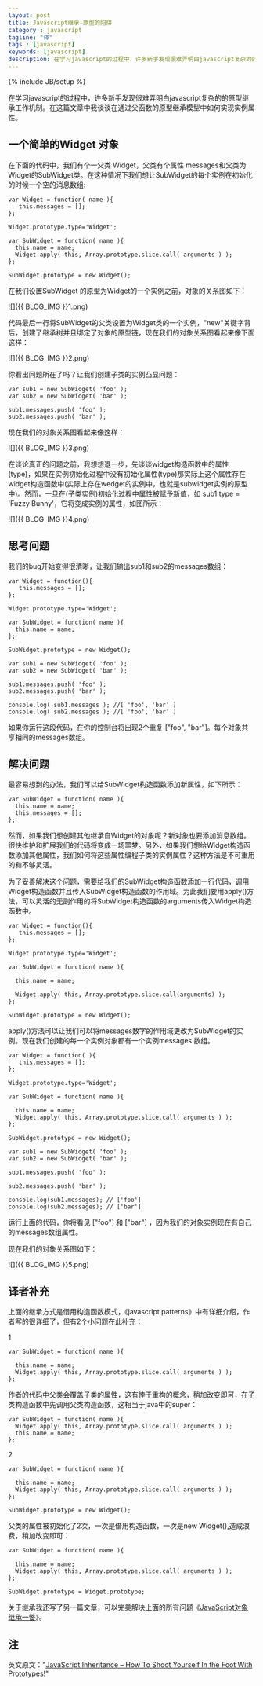 ```yaml
---
layout: post
title: Javascript继承-原型的陷阱
category : javascript
tagline: "译"
tags : [javascript]
keywords: [javascript]
description: 在学习javascript的过程中，许多新手发现很难弄明白javascript复杂的的原型继承工作机制。在这篇文章中我谈谈在通过父函数的原型继承模型中如何实现实例属性。
---
```

{% include JB/setup %}

在学习javascript的过程中，许多新手发现很难弄明白javascript复杂的的原型继承工作机制。在这篇文章中我谈谈在通过父函数的原型继承模型中如何实现实例属性。

## 一个简单的Widget 对象 ##

在下面的代码中，我们有个一父类 Widget，父类有个属性 messages和父类为Widget的SubWidget类。在这种情况下我们想让SubWidget的每个实例在初始化的时候一个空的消息数组:

	var Widget = function( name ){
	   this.messages = [];
	};
	
	Widget.prototype.type='Widget';
	
	var SubWidget = function( name ){
	  this.name = name;
	  Widget.apply( this, Array.prototype.slice.call( arguments ) );
	};
	
	SubWidget.prototype = new Widget();

在我们设置SubWidget 的原型为Widget的一个实例之前，对象的关系图如下：

![]({{ BLOG_IMG }}1.png)

代码最后一行将SubWidget的父类设置为Widget类的一个实例，"new"关键字背后，创建了继承树并且绑定了对象的原型链，现在我们的对象关系图看起来像下面这样：

![]({{ BLOG_IMG }}2.png)

你看出问题所在了吗？让我们创建子类的实例凸显问题：

	var sub1 = new SubWidget( 'foo' );
	var sub2 = new SubWidget( 'bar' );
	
	sub1.messages.push( 'foo' ); 
	sub2.messages.push( 'bar' );

现在我们的对象关系图看起来像这样：

![]({{ BLOG_IMG }}3.png)

在谈论真正的问题之前，我想想退一步，先谈谈widget构造函数中的属性(type)，如果在实例初始化过程中没有初始化属性(type)那实际上这个属性存在widget构造函数中(实际上存在wedget的实例中，也就是subwidget实例的原型中)。然而，一旦在(子类实例)初始化过程中属性被赋予新值，如 sub1.type = 'Fuzzy Bunny'，它将变成实例的属性，如图所示：

![]({{ BLOG_IMG }}4.png)

## 思考问题 ##

我们的bug开始变得很清晰，让我们输出sub1和sub2的messages数组：

	var Widget = function(){
	   this.messages = [];
	};
	
	Widget.prototype.type='Widget';
	
	var SubWidget = function( name ){
	  this.name = name;
	};
	
	SubWidget.prototype = new Widget();
	
	var sub1 = new SubWidget( 'foo' );
	var sub2 = new SubWidget( 'bar' );
	
	sub1.messages.push( 'foo' ); 
	sub2.messages.push( 'bar' );
	
	console.log( sub1.messages ); //[ 'foo', 'bar' ]
	console.log( sub2.messages ); //[ 'foo', 'bar' ]

如果你运行这段代码，在你的控制台将出现2个重复 ["foo", "bar"]。每个对象共享相同的messages数组。

## 解决问题 ##

最容易想到的办法，我们可以给SubWidget构造函数添加新属性，如下所示：

	var SubWidget = function( name ){
	  this.name = name;
	  this.messages = [];
	};

然而，如果我们想创建其他继承自Widget的对象呢？新对象也要添加消息数组。很快维护和扩展我们的代码将变成一场噩梦。另外，如果我们想给Widget构造函数添加其他属性，我们如何将这些属性编程子类的实例属性？这种方法是不可重用的和不够灵活。

为了妥善解决这个问题，需要给我们的SubWidget构造函数添加一行代码，调用Widget构造函数并且传入SubWidget构造函数的作用域。为此我们要用apply()方法，可以灵活的无副作用的将SubWidget构造函数的arguments传入Widget构造函数中。

	var Widget = function(){
	   this.messages = [];
	};
	
	Widget.prototype.type='Widget';
	
	var SubWidget = function( name ){
	
	  this.name = name;
	
	  Widget.apply( this, Array.prototype.slice.call(arguments) );
	};
	
	SubWidget.prototype = new Widget();

apply()方法可以让我们可以将messages数字的作用域更改为SubWidget的实例。现在我们创建的每一个实例对象都有一个实例messages 数组。
	
	var Widget = function( ){
	   this.messages = [];
	};
	
	Widget.prototype.type='Widget';
	
	var SubWidget = function( name ){
	
	  this.name = name;
	  Widget.apply( this, Array.prototype.slice.call( arguments ) );
	};
	
	SubWidget.prototype = new Widget();
	
	var sub1 = new SubWidget( 'foo' );
	var sub2 = new SubWidget( 'bar' );
	
	sub1.messages.push( 'foo' );
	
	sub2.messages.push( 'bar' );
	
	console.log(sub1.messages); // ['foo']
	console.log(sub2.messages); // ['bar']

运行上面的代码，你将看见 ["foo"] 和 ["bar"] ，因为我们的对象实例现在有自己的messages数组属性。

现在我们的对象关系图如下：

![]({{ BLOG_IMG }}5.png)

## 译者补充 ##

上面的继承方式是借用构造函数模式，《javascript patterns》中有详细介绍，作者写的很详细了，但有2个小问题在此补充：

1

	var SubWidget = function( name ){
	
	  this.name = name;
	  Widget.apply( this, Array.prototype.slice.call( arguments ) );
	};

作者的代码中父类会覆盖子类的属性，这有悖于重构的概念，稍加改变即可，在子类构造函数中先调用父类构造函数，这相当于java中的super：

	var SubWidget = function( name ){
	  Widget.apply( this, Array.prototype.slice.call( arguments ) );
	  this.name = name;
	};

2

	var SubWidget = function( name ){
	
	  this.name = name;
	  Widget.apply( this, Array.prototype.slice.call( arguments ) );
	};

	SubWidget.prototype = new Widget();

父类的属性被初始化了2次，一次是借用构造函数，一次是new Widget(),造成浪费，稍加改变即可：

	var SubWidget = function( name ){
	
	  this.name = name;
	  Widget.apply( this, Array.prototype.slice.call( arguments ) );
	};
	
	SubWidget.prototype = Widget.prototype;

关于继承我还写了另一篇文章，可以完美解决上面的所有问题《[JavaScript对象继承一瞥](http://yanhaijing.com/javascript/2014/11/09/object-inherit-of-js/)》。

## 注
英文原文："[JavaScript Inheritance – How To Shoot Yourself In the Foot With Prototypes!](http://flippinawesome.org/2013/06/03/javascript-inheritance-how-to-shoot-yourself-in-the-foot-with-prototypes/#comment-2875 "javascript-inheritance-how-to-shoot-yourself-in-the-foot-with-prototypes")"
 

